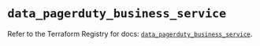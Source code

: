 # `data_pagerduty_business_service`

Refer to the Terraform Registry for docs: [`data_pagerduty_business_service`](https://registry.terraform.io/providers/pagerduty/pagerduty/3.21.1/docs/data-sources/business_service).

